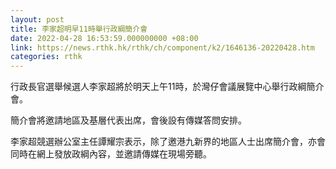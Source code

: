 ```yaml
---
layout: post
title: 李家超明早11時舉行政綱簡介會　
date: 2022-04-28 16:53:59.000000000 +08:00
link: https://news.rthk.hk/rthk/ch/component/k2/1646136-20220428.htm
categories: rthk
---
```


行政長官選舉候選人李家超將於明天上午11時，於灣仔會議展覽中心舉行政綱簡介會。

簡介會將邀請地區及基層代表出席，會後設有傳媒答問安排。 

李家超競選辦公室主任譚耀宗表示，除了邀港九新界的地區人士出席簡介會，亦會同時在網上發放政綱內容，並邀請傳媒在現場旁聽。
